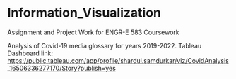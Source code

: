 # Information_Visualization
Assignment and Project Work for ENGR-E 583 Coursework

Analysis of Covid-19 media glossary for years 2019-2022.
Tableau Dashboard link:
https://public.tableau.com/app/profile/shardul.samdurkar/viz/CovidAnalysis_16506336277170/Story?publish=yes
